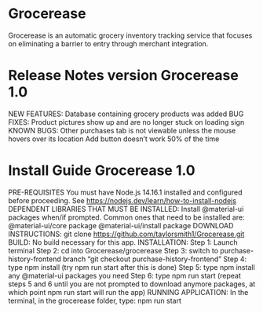 # Grocerease 
Grocerease is an automatic grocery inventory tracking service that focuses on eliminating a barrier to entry through merchant integration.

# Release Notes version Grocerease 1.0
NEW FEATURES: 
  Database containing grocery products was added
BUG FIXES:
  Product pictures show up and are no longer stuck on loading sign
KNOWN BUGS:
  Other purchases tab is not viewable unless the mouse hovers over its location
  Add button doesn’t work 50% of the time

# Install Guide Grocerease 1.0
PRE-REQUISITES
  You must have Node.js 14.16.1 installed and configured before proceeding. See https://nodejs.dev/learn/how-to-install-nodejs
DEPENDENT LIBRARIES THAT MUST BE INSTALLED: 
  Install @material-ui packages when/if prompted. Common ones that need to be installed are: 
    @material-ui/core package
    @material-ui/install package
DOWNLOAD INSTRUCTIONS: 
  git clone https://github.com/taylorsmith1/Grocerease.git
BUILD:
  No build necessary for this app. 
INSTALLATION:
  Step 1: Launch terminal
  Step 2: cd into Grocerease/grocerease
  Step 3: switch to purchase-history-frontend branch “git checkout purchase-history-frontend”
  Step 4: type npm install (try npm run start after this is done)
  Step 5: type npm install any @material-ui packages you need 
  Step 6: type npm run start (repeat steps 5 and 6 until you are not prompted to download anymore packages, at which point npm run start will run the app) 
RUNNING APPLICATION:
  In the terminal, in the grocerease folder, type: npm run start

